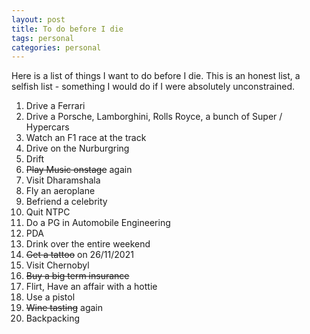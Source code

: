 ```yaml
---
layout: post
title: To do before I die
tags: personal
categories: personal
---
```


Here is a list of things I want to do before I die. This is an honest list, a selfish list - something  I would do if I were absolutely  unconstrained.

1. Drive a Ferrari
2. Drive a Porsche, Lamborghini, Rolls Royce, a bunch of Super / Hypercars
3. Watch an F1 race at the track
4. Drive on the Nurburgring
4. Drift
5. ~~Play Music onstage~~ again
6. Visit Dharamshala
13. Fly an aeroplane 
7. Befriend a celebrity
8. Quit NTPC
8. Do a PG in Automobile Engineering
9. PDA
10. Drink over the entire weekend
11. ~~Get a tattoo~~ on 26/11/2021 
12. Visit Chernobyl 
14. ~~Buy a big term insurance~~ 
15. Flirt, Have an affair with a hottie
12. Use a pistol
13. ~~Wine tasting~~ again
14. Backpacking